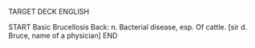 TARGET DECK
ENGLISH

START
Basic
Brucellosis
Back: n. Bacterial disease, esp. Of cattle. [sir d. Bruce, name of a physician]
END
